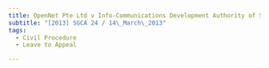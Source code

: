 ```yaml
---
title: OpenNet Pte Ltd v Info-Communications Development Authority of Singapore 
subtitle: "[2013] SGCA 24 / 14\_March\_2013"
tags:
  - Civil Procedure
  - Leave to Appeal

---
```


